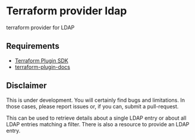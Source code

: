 # Terraform provider ldap

terraform provider for LDAP

## Requirements

* [Terraform Plugin SDK](https://github.com/hashicorp/terraform-plugin-sdk)
* [terraform-plugin-docs](https://github.com/hashicorp/terraform-plugin-docs)

## Disclaimer

This is under development. You will certainly find bugs and limitations.
In those cases, please report issues or, if you can, submit a pull-request.

This can be used to retrieve details about a single LDAP entry or about all LDAP entries matching a filter.
There is also a resource to provide an LDAP entry.  

